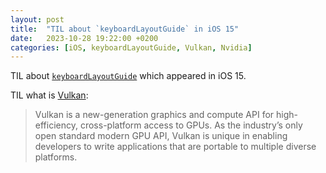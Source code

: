 ```yaml
---
layout: post
title:  "TIL about `keyboardLayoutGuide` in iOS 15"
date:   2023-10-28 19:22:00 +0200
categories: [iOS, keyboardLayoutGuide, Vulkan, Nvidia]
---
```

TIL about [`keyboardLayoutGuide`](https://developer.apple.com/documentation/uikit/uiview/3752221-keyboardlayoutguide) which appeared in iOS 15.

TIL what is [Vulkan](https://developer.nvidia.com/vulkan):

> Vulkan is a new-generation graphics and compute API for high-efficiency, cross-platform access to GPUs. As the industry’s only open standard modern GPU API, Vulkan is unique in enabling developers to write applications that are portable to multiple diverse platforms.
